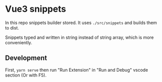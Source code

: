 # Vue3 snippets

In this repo snippets builder stored. It uses `./src/snippets` and builds them to dist. 

Snippets typed and written in string instead of string array, which is more conveniently.

## Development

First, `yarn serve` then run "Run Extension" in "Run and Debug" vscode section (Or with F5).